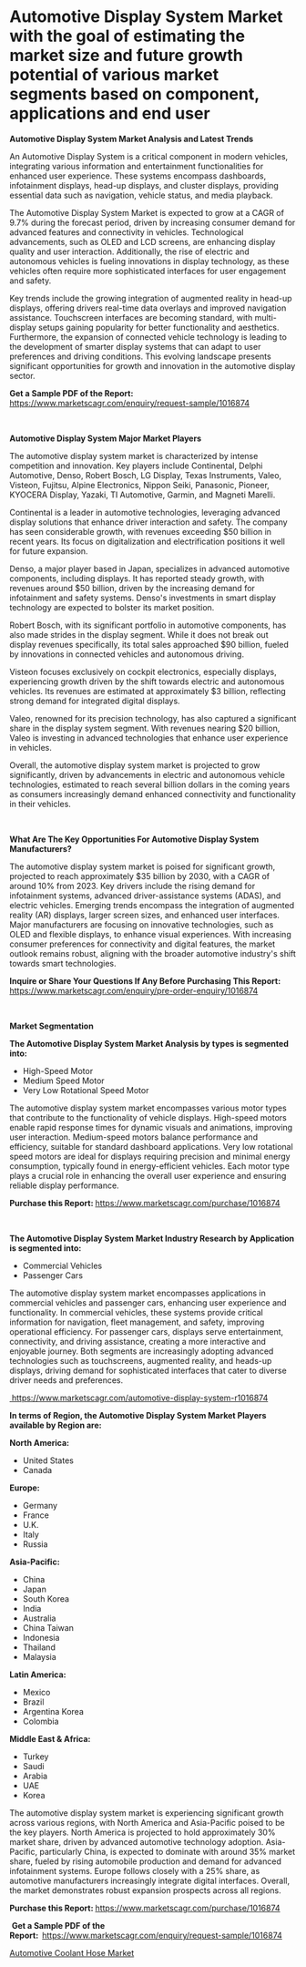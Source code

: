 <p><h1>Automotive Display System Market with the goal of estimating the market size and future growth potential of various market segments based on component, applications and end user</h1></p><p><strong>Automotive Display System Market Analysis and Latest Trends</strong></p>
<p><p>An Automotive Display System is a critical component in modern vehicles, integrating various information and entertainment functionalities for enhanced user experience. These systems encompass dashboards, infotainment displays, head-up displays, and cluster displays, providing essential data such as navigation, vehicle status, and media playback. </p><p>The Automotive Display System Market is expected to grow at a CAGR of 9.7% during the forecast period, driven by increasing consumer demand for advanced features and connectivity in vehicles. Technological advancements, such as OLED and LCD screens, are enhancing display quality and user interaction. Additionally, the rise of electric and autonomous vehicles is fueling innovations in display technology, as these vehicles often require more sophisticated interfaces for user engagement and safety.</p><p>Key trends include the growing integration of augmented reality in head-up displays, offering drivers real-time data overlays and improved navigation assistance. Touchscreen interfaces are becoming standard, with multi-display setups gaining popularity for better functionality and aesthetics. Furthermore, the expansion of connected vehicle technology is leading to the development of smarter display systems that can adapt to user preferences and driving conditions. This evolving landscape presents significant opportunities for growth and innovation in the automotive display sector.</p></p>
<p><strong>Get a Sample PDF of the Report:&nbsp;</strong> <a href="https://www.marketscagr.com/enquiry/request-sample/1016874?utm_campaign=2471&utm_medium=2&utm_source=Github&utm_content=ia&utm_term=30032025&utm_id=automotive-display-system">https://www.marketscagr.com/enquiry/request-sample/1016874</a></p>
<p>&nbsp;</p>
<p><strong>Automotive Display System Major Market Players</strong></p>
<p><p>The automotive display system market is characterized by intense competition and innovation. Key players include Continental, Delphi Automotive, Denso, Robert Bosch, LG Display, Texas Instruments, Valeo, Visteon, Fujitsu, Alpine Electronics, Nippon Seiki, Panasonic, Pioneer, KYOCERA Display, Yazaki, TI Automotive, Garmin, and Magneti Marelli.</p><p>Continental is a leader in automotive technologies, leveraging advanced display solutions that enhance driver interaction and safety. The company has seen considerable growth, with revenues exceeding $50 billion in recent years. Its focus on digitalization and electrification positions it well for future expansion.</p><p>Denso, a major player based in Japan, specializes in advanced automotive components, including displays. It has reported steady growth, with revenues around $50 billion, driven by the increasing demand for infotainment and safety systems. Denso's investments in smart display technology are expected to bolster its market position.</p><p>Robert Bosch, with its significant portfolio in automotive components, has also made strides in the display segment. While it does not break out display revenues specifically, its total sales approached $90 billion, fueled by innovations in connected vehicles and autonomous driving.</p><p>Visteon focuses exclusively on cockpit electronics, especially displays, experiencing growth driven by the shift towards electric and autonomous vehicles. Its revenues are estimated at approximately $3 billion, reflecting strong demand for integrated digital displays.</p><p>Valeo, renowned for its precision technology, has also captured a significant share in the display system segment. With revenues nearing $20 billion, Valeo is investing in advanced technologies that enhance user experience in vehicles.</p><p>Overall, the automotive display system market is projected to grow significantly, driven by advancements in electric and autonomous vehicle technologies, estimated to reach several billion dollars in the coming years as consumers increasingly demand enhanced connectivity and functionality in their vehicles.</p></p>
<p>&nbsp;</p>
<p><strong>What Are The Key Opportunities For Automotive Display System Manufacturers?</strong></p>
<p><p>The automotive display system market is poised for significant growth, projected to reach approximately $35 billion by 2030, with a CAGR of around 10% from 2023. Key drivers include the rising demand for infotainment systems, advanced driver-assistance systems (ADAS), and electric vehicles. Emerging trends encompass the integration of augmented reality (AR) displays, larger screen sizes, and enhanced user interfaces. Major manufacturers are focusing on innovative technologies, such as OLED and flexible displays, to enhance visual experiences. With increasing consumer preferences for connectivity and digital features, the market outlook remains robust, aligning with the broader automotive industry's shift towards smart technologies.</p></p>
<p><strong>Inquire or Share Your Questions If Any Before Purchasing This Report:</strong> <a href="https://www.marketscagr.com/enquiry/pre-order-enquiry/1016874?utm_campaign=2471&utm_medium=2&utm_source=Github&utm_content=ia&utm_term=30032025&utm_id=automotive-display-system">https://www.marketscagr.com/enquiry/pre-order-enquiry/1016874</a></p>
<p>&nbsp;</p>
<p><strong>Market Segmentation</strong></p>
<p><strong>The Automotive Display System Market Analysis by types is segmented into:</strong></p>
<p><ul><li>High-Speed Motor</li><li>Medium Speed Motor</li><li>Very Low Rotational Speed Motor</li></ul></p>
<p><p>The automotive display system market encompasses various motor types that contribute to the functionality of vehicle displays. High-speed motors enable rapid response times for dynamic visuals and animations, improving user interaction. Medium-speed motors balance performance and efficiency, suitable for standard dashboard applications. Very low rotational speed motors are ideal for displays requiring precision and minimal energy consumption, typically found in energy-efficient vehicles. Each motor type plays a crucial role in enhancing the overall user experience and ensuring reliable display performance.</p></p>
<p><strong>Purchase this Report:&nbsp;</strong><a href="https://www.marketscagr.com/purchase/1016874?utm_campaign=2471&utm_medium=2&utm_source=Github&utm_content=ia&utm_term=30032025&utm_id=automotive-display-system">https://www.marketscagr.com/purchase/1016874</a></p>
<p>&nbsp;</p>
<p><strong>The Automotive Display System Market Industry Research by Application is segmented into:</strong></p>
<p><ul><li>Commercial Vehicles</li><li>Passenger Cars</li></ul></p>
<p><p>The automotive display system market encompasses applications in commercial vehicles and passenger cars, enhancing user experience and functionality. In commercial vehicles, these systems provide critical information for navigation, fleet management, and safety, improving operational efficiency. For passenger cars, displays serve entertainment, connectivity, and driving assistance, creating a more interactive and enjoyable journey. Both segments are increasingly adopting advanced technologies such as touchscreens, augmented reality, and heads-up displays, driving demand for sophisticated interfaces that cater to diverse driver needs and preferences.</p></p>
<p><a href="https://www.marketscagr.com/automotive-display-system-r1016874?utm_campaign=2471&utm_medium=2&utm_source=Github&utm_content=ia&utm_term=30032025&utm_id=automotive-display-system">&nbsp;https://www.marketscagr.com/automotive-display-system-r1016874</a></p>
<p><strong>In terms of Region, the Automotive Display System Market Players available by Region are:</strong></p>
<p>
    <p> <strong> North America: </strong>
        <ul>
            <li>United States</li>
            <li>Canada</li>
        </ul>
        </p> 
    <p> <strong> Europe: </strong>
        <ul>
            <li>Germany</li>
            <li>France</li>
            <li>U.K.</li>
            <li>Italy</li>
            <li>Russia</li>
        </ul>
        </p> 
    <p> <strong> Asia-Pacific: </strong>
        <ul>
            <li>China</li>
            <li>Japan</li>
            <li>South Korea</li>
            <li>India</li>
            <li>Australia</li>
            <li>China Taiwan</li>
            <li>Indonesia</li>
            <li>Thailand</li>
            <li>Malaysia</li>
        </ul>
        </p> 
    <p> <strong> Latin America: </strong>
        <ul>
            <li>Mexico</li>
            <li>Brazil</li>
            <li>Argentina Korea</li>
            <li>Colombia</li>
        </ul>
        </p> 
    <p> <strong> Middle East & Africa: </strong>
        <ul>
            <li>Turkey</li>
            <li>Saudi</li>
            <li>Arabia</li>
            <li>UAE</li>
            <li>Korea</li>
        </ul>
    </p>
    </p>
<p><p>The automotive display system market is experiencing significant growth across various regions, with North America and Asia-Pacific poised to be the key players. North America is projected to hold approximately 30% market share, driven by advanced automotive technology adoption. Asia-Pacific, particularly China, is expected to dominate with around 35% market share, fueled by rising automobile production and demand for advanced infotainment systems. Europe follows closely with a 25% share, as automotive manufacturers increasingly integrate digital interfaces. Overall, the market demonstrates robust expansion prospects across all regions.</p></p>
<p><strong>Purchase this Report: </strong><a href="https://www.marketscagr.com/purchase/1016874?utm_campaign=2471&utm_medium=2&utm_source=Github&utm_content=ia&utm_term=30032025&utm_id=automotive-display-system">https://www.marketscagr.com/purchase/1016874</a></p>
<p>&nbsp;<strong>Get a Sample PDF of the Report:&nbsp;&nbsp;</strong><a href="https://www.marketscagr.com/enquiry/request-sample/1016874?utm_campaign=2471&utm_medium=2&utm_source=Github&utm_content=ia&utm_term=30032025&utm_id=automotive-display-system">https://www.marketscagr.com/enquiry/request-sample/1016874</a></p>
<p><strong></strong></p>
<p><p><a href="https://github.com/krinerstormy331/Market-Research-Report-List-1/blob/main/automotive-coolant-hose-market.md?utm_campaign=2471&utm_medium=2&utm_source=Github&utm_content=ia&utm_term=30032025&utm_id=automotive-display-system">Automotive Coolant Hose Market</a></p></p>